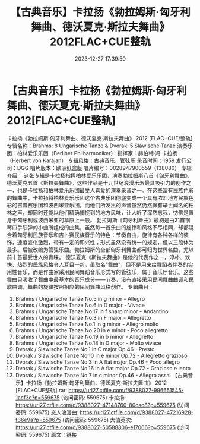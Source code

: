 ﻿---
title: 【古典音乐】卡拉扬《勃拉姆斯·匈牙利舞曲、德沃夏克·斯拉夫舞曲》2012FLAC+CUE整轨
date: 2023-12-27 17:39:50
categories: 古典音乐、新世纪、纯音雅乐
tags: 纯音雅乐
---
# 【古典音乐】卡拉扬《勃拉姆斯·匈牙利舞曲、德沃夏克·斯拉夫舞曲》2012[FLAC+CUE整轨]

卡拉扬《勃拉姆斯·匈牙利舞曲、德沃夏克·斯拉夫舞曲》 2012
[FLAC+CUE/整轨]
专辑名称：Brahms: 8 Ungarische Tanze & Dvorak: 5 Slawische
Tanze
演奏乐团：柏林爱乐乐团（Berliner Philharmoniker）
指挥家：赫伯特·冯·卡拉扬（Herbert von Karajan）
专辑风格：古典音乐、管弦乐
录音时间：1959
发行公司：DGG
唱片版本：欧洲纸盒版
唱片编号：0028947900559（138080）
专辑介绍：
这张专辑是卡拉扬指挥柏林爱乐乐团，演奏勃拉姆斯八首《匈牙利舞曲》、德沃夏克五首《斯拉夫舞曲》。这些作品是十九世纪浪漫乐派最具吸引力的创作之一，也是卡拉扬和柏林爱乐乐团最受人喜爱的演奏录音之一。在这些富有民族色彩的舞曲中，卡拉扬将柏林爱乐乐团这个古典乐团彻底变成一个具有浓烈地方民族色彩的吉普赛乐团和波西米亚乐团，而他们所发出的声音虽然仍然保有举世闻名的柏林之声，却同时还能以他们精确捕捉到的地方风味，让人听了浑然忘我，彷佛是置身于匈牙利或波西米亚的草原上一般。
勃拉姆斯《匈牙利舞曲》最初是由21首钢琴四手联弹的小曲所组成的曲集，虽然每一首乐曲的旋律和风格不尽相同，却都混合着匈牙利民族音乐和吉卜赛民族音乐的特色：节奏自由，旋律有各种各样的装饰，速度变化激烈，带有一定的即兴性；形式虽然没有统一的规定，但以三段体为最多。后被改编为管弦乐曲。勃拉姆斯的全部匈牙利舞曲都可归为世界名曲，尤以前十首最受世人的青睐。
德沃夏克《斯拉夫舞曲》是他的代表作之一，淳朴、欢快、热烈的民族风格令人耳目一新。虽取名“舞曲”，但不是用来给舞蹈者伴奏的实用性音乐，而是作曲家采用民间舞蹈音乐形式写的管弦乐，属于音乐厅音乐。这些舞曲只吸收了舞曲中最基本的音乐成分——节奏，没有直接采用民间舞曲曲调和民歌曲调，舞曲的旋律按照相应的民间舞曲风格创作。
专辑曲目：
01. Brahms / Ungarische Tanze No.5 in g minor - Allegro
02. Brahms / Ungarische Tanze No.6 in D major - Vivace
03. Brahms / Ungarische Tanze No.17 in f sharp minor -
Andantino
04. Brahms / Ungarische Tanze No.3 in F major - Allegretto
05. Brahms / Ungarische Tanze No.1 in g minor - Allegro
molto
06. Brahms / Ungarische Tanze No.20 in e minor - Poco
allegretto
07. Brahms / Ungarische Tanze No.19 in b minor - Allegretto
08. Brahms / Ungarische Tanze No.18 in D major - Molto
vivace
09. Dvorak / Slawische Tanze No.1 in C major Op.46 - Presto
10. Dvorak / Slawische Tanze No.10 in e minor Op.72 - Allegretto
grazioso
11. Dvorak / Slawische Tanze No.3 in A flat major Op.46 - Poco
allegro
12. Dvorak / Slawische Tanze No.16 in A flat major Op.72 -
Grazioso e lento
13. Dvorak / Slawische Tanze No.7 in c minor Op.46 - Allegro
assai
【古典音乐】卡拉扬《勃拉姆斯·匈牙利舞曲、德沃夏克·斯拉夫舞曲》 2012 [FLAC+CUE整轨].rar: https://url27.ctfile.com/f/9388027-996651545-1acf3e?p=559675
(访问密码: 559675)
卡拉扬: https://url27.ctfile.com/d/9388027-47148760-80cac8?p=559675
(访问密码: 559675)
恋人浪漫曲: https://url27.ctfile.com/d/9388027-47216928-f36e9a?p=559675
(访问密码: 559675)
大值英次: https://url27.ctfile.com/d/9388027-50588806-e17066?p=559675
(访问密码: 559675)
原文：[链接](https://blog.sina.com.cn/s/blog_1647c7e76010313zm.html)
